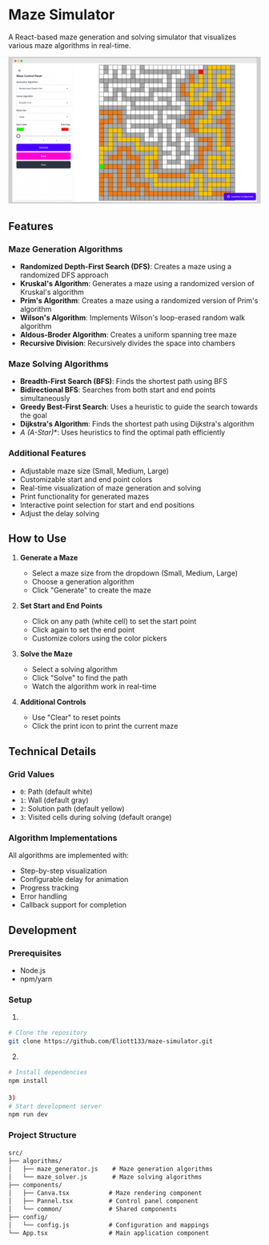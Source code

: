 # Maze Simulator

A React-based maze generation and solving simulator that visualizes various maze algorithms in real-time.

![Maze Simulator](https://raw.githubusercontent.com/Eliott133/maze-simulator/refs/heads/main/src/screen/screen.png)

## Features

### Maze Generation Algorithms
- **Randomized Depth-First Search (DFS)**: Creates a maze using a randomized DFS approach
- **Kruskal's Algorithm**: Generates a maze using a randomized version of Kruskal's algorithm
- **Prim's Algorithm**: Creates a maze using a randomized version of Prim's algorithm
- **Wilson's Algorithm**: Implements Wilson's loop-erased random walk algorithm
- **Aldous-Broder Algorithm**: Creates a uniform spanning tree maze
- **Recursive Division**: Recursively divides the space into chambers

### Maze Solving Algorithms
- **Breadth-First Search (BFS)**: Finds the shortest path using BFS
- **Bidirectional BFS**: Searches from both start and end points simultaneously
- **Greedy Best-First Search**: Uses a heuristic to guide the search towards the goal
- **Dijkstra's Algorithm**: Finds the shortest path using Dijkstra's algorithm
- **A* (A-Star)**: Uses heuristics to find the optimal path efficiently

### Additional Features
- Adjustable maze size (Small, Medium, Large)
- Customizable start and end point colors
- Real-time visualization of maze generation and solving
- Print functionality for generated mazes
- Interactive point selection for start and end positions
- Adjust the delay solving

## How to Use

1. **Generate a Maze**
   - Select a maze size from the dropdown (Small, Medium, Large)
   - Choose a generation algorithm
   - Click "Generate" to create the maze

2. **Set Start and End Points**
   - Click on any path (white cell) to set the start point
   - Click again to set the end point
   - Customize colors using the color pickers

3. **Solve the Maze**
   - Select a solving algorithm
   - Click "Solve" to find the path
   - Watch the algorithm work in real-time

4. **Additional Controls**
   - Use "Clear" to reset points
   - Click the print icon to print the current maze

## Technical Details

### Grid Values
- `0`: Path (default white)
- `1`: Wall (default gray)
- `2`: Solution path (default yellow)
- `3`: Visited cells during solving (default orange)

### Algorithm Implementations
All algorithms are implemented with:
- Step-by-step visualization
- Configurable delay for animation
- Progress tracking
- Error handling
- Callback support for completion

## Development

### Prerequisites
- Node.js
- npm/yarn

### Setup
1)
```bash
# Clone the repository
git clone https://github.com/Eliott133/maze-simulator.git
```

2)
```bash
# Install dependencies
npm install

3)
# Start development server
npm run dev
```

### Project Structure
```
src/
├── algorithms/
│   ├── maze_generator.js    # Maze generation algorithms
│   └── maze_solver.js       # Maze solving algorithms
├── components/
│   ├── Canva.tsx           # Maze rendering component
│   ├── Pannel.tsx          # Control panel component
│   └── common/             # Shared components
├── config/
│   └── config.js           # Configuration and mappings
└── App.tsx                 # Main application component
```